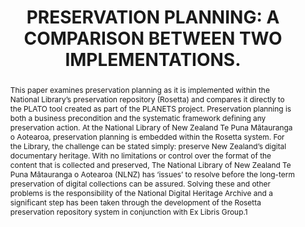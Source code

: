 ---
abstract: 'This paper examines preservation planning as it is

  implemented within the National Library’s preservation

  repository (Rosetta) and compares it directly to the

  PLATO tool created as part of the PLANETS project.

  Preservation planning is both a business precondition

  and the systematic framework defining any preservation

  action. At the National Library of New Zealand Te Puna

  Mātauranga o Aotearoa, preservation planning is

  embedded within the Rosetta system.

  For the Library, the challenge can be stated simply:

  preserve New Zealand’s digital documentary heritage.

  With no limitations or control over the format of the

  content that is collected and preserved, The National

  Library of New Zealand Te Puna Mātauranga o

  Aotearoa (NLNZ) has ‘issues’ to resolve before the

  long-term preservation of digital collections can be

  assured. Solving these and other problems is the

  responsibility of the National Digital Heritage Archive

  and a significant step has been taken through the

  development of the Rosetta preservation repository

  system in conjunction with Ex Libris Group.1'
creators:
- McKinney, Peter
date: null
document_url: https://services.phaidra.univie.ac.at/api/object/o:185503/download
grand_parent: iPRES
institutions: []
keywords: []
landing_page_url: https://phaidra.univie.ac.at/o:185503
language: eng
layout: publication
license: CC BY-SA 2.0 AT
notes_url: null
parent: iPRES 2010
presentation_url: null
publication_type: paper
size: 299028
source_name: iPRES
title: 'PRESERVATION PLANNING: A COMPARISON BETWEEN TWO  IMPLEMENTATIONS.'
year: 2010
---